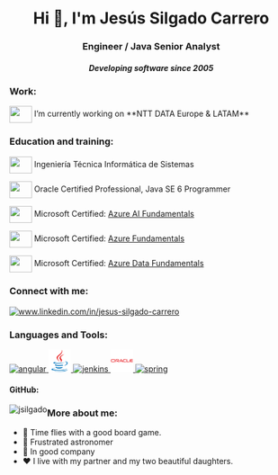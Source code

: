 <h1 align="center">Hi 👋, I'm Jesús Silgado Carrero</h1>
<h3 align="center">Engineer / Java Senior Analyst</h3>
<h5 align="center">Developing software since 2005</h3>

### Work:
<p align="left">
<img align="center" src="https://media.licdn.com/dms/image/C4E0BAQHZYW658T5wnQ/company-logo_100_100/0/1656668414307?e=1680134400&v=beta&t=-MQA745Tulkrj705-bshunUsFvUCoNdgeXUNFiuTgtA" height="30" width="40" /></a>
I’m currently working on **NTT DATA Europe & LATAM**
</p>

<h3 align="left">Education and training:</h3>
<p align="left">
<img align="center" src="https://media.licdn.com/dms/image/C4D0BAQFeIC0XDU7cug/company-logo_200_200/0/1537776039163?e=1680134400&v=beta&t=9RqizF1mgLOQenabOaLtXNsZl9kHRPPHXZBifRIz_jQ" height="30" width="40">
Ingeniería Técnica Informática de Sistemas
</p>
<p align="left">
<img align="center" src="https://media.licdn.com/dms/image/D4E0BAQHYCgYovUuPtQ/company-logo_200_200/0/1665755678671?e=1680134400&v=beta&t=eMrlqGNN2U8h3GR11DAI6cFWlax8SSPej6NrDLvzTxI" height="30" width="40">
Oracle Certified Professional, Java SE 6 Programmer
</p>
<p align="left">
<img align="center" src="https://media.licdn.com/dms/image/C560BAQE88xCsONDULQ/company-logo_200_200/0/1618231291419?e=1680134400&v=beta&t=KQiKy-ZDYIr4e82J_Sx5G3QSSwHzVgHMdZkU9R52Cvw" height="30" width="40">
Microsoft Certified: <a href="https://www.credly.com/badges/009f2087-0614-4a79-87cf-01efa9c2ea34" target="blank">Azure AI Fundamentals</a>
</p>
<p align="left">
<img align="center" src="https://media.licdn.com/dms/image/C560BAQE88xCsONDULQ/company-logo_200_200/0/1618231291419?e=1680134400&v=beta&t=KQiKy-ZDYIr4e82J_Sx5G3QSSwHzVgHMdZkU9R52Cvw" height="30" width="40">
Microsoft Certified: <a href="https://www.credly.com/badges/25ba7480-9c23-4f56-8189-86b0443f9400" target="blank">Azure Fundamentals</a>
</p>
<p align="left">
<img align="center" src="https://media.licdn.com/dms/image/C560BAQE88xCsONDULQ/company-logo_200_200/0/1618231291419?e=1680134400&v=beta&t=KQiKy-ZDYIr4e82J_Sx5G3QSSwHzVgHMdZkU9R52Cvw" height="30" width="40">
Microsoft Certified: <a href="https://www.credly.com/badges/65aee594-339d-4653-bd83-51b7659649cc" target="blank">Azure Data Fundamentals</a>
</p>

<h3 align="left">Connect with me:</h3>
<p align="left">
<a href="https://linkedin.com/in/www.linkedin.com/in/jesus-silgado-carrero" target="blank">
  <img align="center" src="https://raw.githubusercontent.com/rahuldkjain/github-profile-readme-generator/master/src/images/icons/Social/linked-in-alt.svg" 
       alt="www.linkedin.com/in/jesus-silgado-carrero" height="30" width="40" /></a>
</p>

### Languages and Tools:
<p align="left"> 
  <a href="https://angular.io" target="_blank" rel="noreferrer"> 
    <img src="https://angular.io/assets/images/logos/angular/angular.svg" alt="angular" width="40" height="40"/> 
  </a> 
  <a href="https://www.java.com" target="_blank" rel="noreferrer"> 
    <img src="https://raw.githubusercontent.com/devicons/devicon/master/icons/java/java-original.svg" alt="java" width="40" height="40"/> 
  </a> 
  <a href="https://www.jenkins.io" target="_blank" rel="noreferrer"> 
    <img src="https://www.vectorlogo.zone/logos/jenkins/jenkins-icon.svg" alt="jenkins" width="40" height="40"/>
  </a> 
  <a href="https://www.oracle.com/" target="_blank" rel="noreferrer"> 
    <img src="https://raw.githubusercontent.com/devicons/devicon/master/icons/oracle/oracle-original.svg" alt="oracle" width="40" height="40"/> 
  </a> 
  <a href="https://spring.io/" target="_blank" rel="noreferrer"> 
    <img src="https://www.vectorlogo.zone/logos/springio/springio-icon.svg" alt="spring" width="40" height="40"/>
  </a>
</p>

#### GitHub:
<p align="left"> 
  <img align="left" src="https://github-readme-stats.vercel.app/api/top-langs?username=jsilgado&show_icons=true&locale=en&layout=compact" alt="jsilgado" />
</p>

### More about me:
  + 🎲 Time flies with a good board game.
  + :rocket: Frustrated astronomer
  + :beers: In good company
  + ❤️ I live with my partner and my two beautiful daughters.



